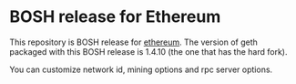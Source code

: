 # BOSH release for Ethereum
This repository is BOSH release for [ethereum](https://github.com/ethereum/go-ethereum). The version of geth packaged with this BOSH release is 1.4.10 (the one that has the hard fork).

You can customize network id, mining options and rpc server options.
